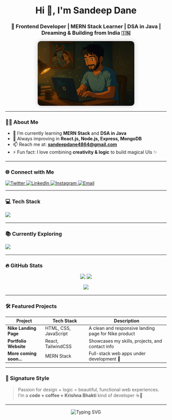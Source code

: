 <!-- Header Section -->
<h1 align="center">Hi 👋, I'm Sandeep Dane</h1>
<h3 align="center">🚀 Frontend Developer | MERN Stack Learner | DSA in Java | Dreaming & Building from India 🇮🇳</h3>

<p align="center">
  <img src="img.png" alt="Sandeep Coding" width="60%" style="border-radius:10px; box-shadow:0 0 15px rgba(0,0,0,0.2);" />
</p>

---

### 🧑‍💻 About Me

- 🌱 I’m currently learning **MERN Stack** and **DSA in Java**
- 🧠 Always improving in **React.js, Node.js, Express, MongoDB**
- 📫 Reach me at: **sandeepdane4864@gmail.com**
- ⚡ Fun fact: I love combining **creativity & logic** to build magical UIs ✨

---

### 🌐 Connect with Me

<p align="left">
  <a href="https://twitter.com/sandeepdane" target="_blank">
    <img src="https://img.shields.io/badge/Twitter-1DA1F2?style=flat&logo=twitter&logoColor=white" alt="Twitter"/>
  </a>
  <a href="https://linkedin.com/in/sandeep-dane" target="_blank">
    <img src="https://img.shields.io/badge/LinkedIn-0077B5?style=flat&logo=linkedin&logoColor=white" alt="LinkedIn"/>
  </a>
  <a href="https://instagram.com/sandeep_dane_4864" target="_blank">
    <img src="https://img.shields.io/badge/Instagram-E4405F?style=flat&logo=instagram&logoColor=white" alt="Instagram"/>
  </a>
  <a href="mailto:sandeepdane4864@gmail.com">
    <img src="https://img.shields.io/badge/Gmail-D14836?style=flat&logo=gmail&logoColor=white" alt="Email"/>
  </a>
</p>

---

### 💻 Tech Stack

<p align="left">
  <img src="https://skillicons.dev/icons?i=html,css,js,react,nodejs,express,mongodb,java,mysql,bootstrap,c,git" />
</p>

---

### 📚 Currently Exploring

<p align="left">
  <img src="https://skillicons.dev/icons?i=nextjs,redux,typescript,tailwind,docker,github" />
</p>

---

### 🔥 GitHub Stats

<p align="center">
  <img src="https://github-readme-stats.vercel.app/api?username=sandeepdane4864&show_icons=true&theme=default" height="150" />
  <img src="https://github-readme-stats.vercel.app/api/top-langs/?username=sandeepdane4864&layout=compact" height="150"/>
</p>
<p align="center">
  <img src="https://github-readme-streak-stats.herokuapp.com/?user=sandeepdane4864" height="150"/>
</p>

---

### 🛠️ Featured Projects

| Project | Tech Stack | Description |
|--------|------------|-------------|
| **Nike Landing Page** | HTML, CSS, JavaScript | A clean and responsive landing page for Nike product |
| **Portfolio Website** | React, TailwindCSS | Showcases my skills, projects, and contact info |
| **More coming soon...** | MERN Stack | Full-stack web apps under development 🚀 |

---

### 🎨 Signature Style

> Passion for design + logic = beautiful, functional web experiences.  
> I’m a **code + coffee + Krishna Bhakti** kind of developer ☕🙏

---

<p align="center">
  <img src="https://readme-typing-svg.herokuapp.com?font=Fira+Code&duration=2500&pause=1000&color=00C0FF&vCenter=true&multiline=true&width=600&height=80&lines=Let's+build+something+amazing+%F0%9F%9A%80;Keep+Learning.+Keep+Creating." alt="Typing SVG" />
</p>

